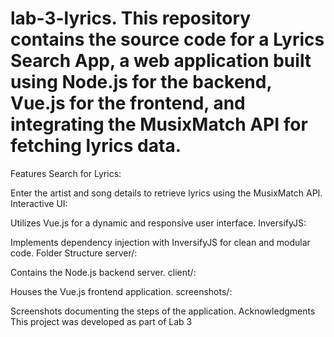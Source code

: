 # lab-3-lyrics. This repository contains the source code for a Lyrics Search App, a web application built using Node.js for the backend, Vue.js for the frontend, and integrating the MusixMatch API for fetching lyrics data.
Features
Search for Lyrics:

Enter the artist and song details to retrieve lyrics using the MusixMatch API.
Interactive UI:

Utilizes Vue.js for a dynamic and responsive user interface.
InversifyJS:

Implements dependency injection with InversifyJS for clean and modular code.
Folder Structure
server/:

Contains the Node.js backend server.
client/:

Houses the Vue.js frontend application.
screenshots/:

Screenshots documenting the steps of the application.
Acknowledgments
This project was developed as part of Lab 3 
